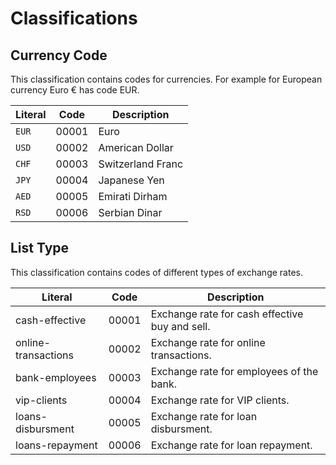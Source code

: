 Classifications
===============

Currency Code
------------- 
This classification contains codes for currencies. For example for European currency Euro € has code EUR. 

Literal 				   | Code  | Description
---------------------------|-------|------------------------
`EUR`	    			   | 00001 | Euro
`USD`				       | 00002 | American Dollar
`CHF`	                   | 00003 | Switzerland Franc
`JPY`		               | 00004 | Japanese Yen
`AED`		               | 00005 | Emirati Dirham
`RSD`					   | 00006 | Serbian Dinar


List Type
--------- 
This classification contains codes of different types of exchange rates.

Literal 				   | Code  | Description
---------------------------|-------|------------------------------------------------
cash-effective             | 00001 | Exchange rate for cash effective buy and sell.
online-transactions        | 00002 | Exchange rate for online transactions.
bank-employees             | 00003 | Exchange rate for employees of the bank.
vip-clients                | 00004 | Exchange rate for VIP clients.
loans-disbursment          | 00005 | Exchange rate for loan disbursment.
loans-repayment            | 00006 | Exchange rate for loan repayment.
